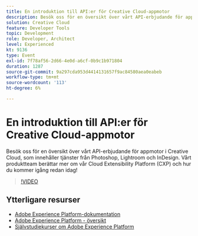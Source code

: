 ```yaml
---
title: En introduktion till API:er för Creative Cloud-appmotor
description: Besök oss för en översikt över vårt API-erbjudande för appmotor i Creative Cloud, som innehåller tjänster från Photoshop, Lightroom och InDesign. Vårt produktteam berättar mer om vår Cloud Extensibility Platform (CXP) och hur du kommer igång redan idag!
solution: Creative Cloud
feature: Developer Tools
topic: Development
role: Developer, Architect
level: Experienced
kt: 9136
type: Event
exl-id: 7f78af56-2d66-4e0d-a6cf-0b9c1b971804
duration: 1287
source-git-commit: 9a297cda953d4414131657f9ac84580aea0eabeb
workflow-type: tm+mt
source-wordcount: '113'
ht-degree: 6%

---
```


# En introduktion till API:er för Creative Cloud-appmotor

Besök oss för en översikt över vårt API-erbjudande för appmotor i Creative Cloud, som innehåller tjänster från Photoshop, Lightroom och InDesign. Vårt produktteam berättar mer om vår Cloud Extensibility Platform (CXP) och hur du kommer igång redan idag!

>[!VIDEO](https://video.tv.adobe.com/v/337594/?quality=12&learn=on&hidetitle=true)

## Ytterligare resurser

- [Adobe Experience Platform-dokumentation](https://experienceleague.adobe.com/docs/experience-platform.html)
- [Adobe Experience Platform - översikt](https://experienceleague.adobe.com/docs/experience-platform/landing/home.html)
- [Självstudiekurser om Adobe Experience Platform](https://experienceleague.adobe.com/docs/platform-learn/tutorials/overview.html?lang=sv)
